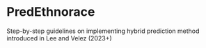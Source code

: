 # PredEthnorace
Step-by-step guidelines on implementing hybrid prediction method introduced in Lee and Velez (2023+)
